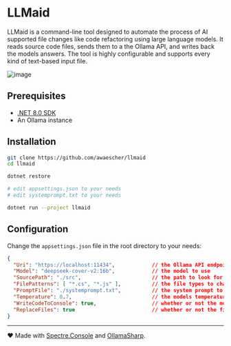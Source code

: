 # LLMaid

LLMaid is a command-line tool designed to automate the process of AI supported file changes like code refactoring using large language models. It reads source code files, sends them to a the Ollama API, and writes back the models answers. The tool is highly configurable and supports every kind of text-based input file.

![image](https://github.com/user-attachments/assets/015ba09b-4ce5-439f-a6af-4e20da6e511e)

## Prerequisites

- [.NET 8.0 SDK](https://dotnet.microsoft.com/download)
- An Ollama instance

## Installation

```bash
git clone https://github.com/awaescher/llmaid
cd llmaid

dotnet restore

# edit appsettings.json to your needs
# edit systemprompt.txt to your needs

dotnet run --project llmaid
```

## Configuration

Change the `appsettings.json` file in the root directory to your needs:

```json
{
  "Uri": "https://localhost:11434",            // the Ollama API endpoint
  "Model": "deepseek-cover-v2:16b",            // the model to use
  "SourcePath": "./src",                       // the path to look for files to change
  "FilePatterns": [ "*.cs", "*.js" ],          // the file types to change
  "PromptFile": "./systemprompt.txt",          // the system prompt to prime the model
  "Temperature": 0.7,                          // the models temperature (0 precise to 1 creative)
  "WriteCodeToConsole": true,                  // whether or not the models response should be shown in the console
  "ReplaceFiles": true                         // whether or not the files should be replaced with the model's response
}
```

---

❤ Made with [Spectre.Console](https://github.com/spectreconsole/spectre.console) and [OllamaSharp](https://github.com/awaescher/OllamaSharp).